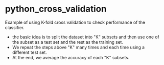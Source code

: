 # python_cross_validation
Example of using K-fold cross validation to check performance of the classifier.
  - the basic idea is to split the dataset into "K" subsets and then use one of the subset as a test set and the rest as the training set.
  - We repeat the steps above "K" many times and each time using a different test set.
  - At the end, we average the accuracy of each "K" subsets.
  
